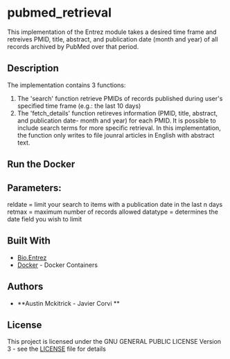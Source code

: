 # pubmed_retrieval

This implementation of the Entrez module takes a desired time frame and retreives PMID, title, abstract, and publication date (month and year) of all records archived by PubMed over that period.  

## Description 
The implementation contains 3 functions:
1. The 'search' function retrieve PMIDs of records published during user's specified time frame (e.g.: the last 10 days)
2. The 'fetch_details' function retireves information (PMID, title, abstract, and publication date- month and year) for each PMID. It is possible to include search terms for more specific retrieval. In this implementation, the function only writes to file jounral articles in English with abstract text.  


## Run the Docker 
	
	

## Parameters:
reldate = limit your search to items with a publication date in the last n days 
retmax = maximum number of records allowed
datatype = determines the date field you wish to limit 

## Built With

* [Bio.Entrez](https://biopython.org/DIST/docs/api/Bio.Entrez-module.html)
* [Docker](https://www.docker.com/) - Docker Containers

## Authors

* **Austin Mckitrick - Javier Corvi ** 


## License

This project is licensed under the GNU GENERAL PUBLIC LICENSE Version 3 - see the [LICENSE](LICENSE.txt) file for details
		
